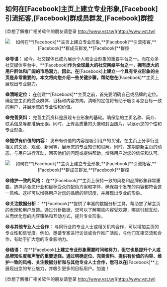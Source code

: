 ## **如何在**[Facebook]**主页上建立专业形象,**[Facebook]**引流拓客,**[Facebook]**群成员群发,**[Facebook]**群控**

[😍想了解推广相关软件的朋友请登录 http://www.vst.tw](http://www.vst.tw)

 <center><img src="https://vst.tw/MP4/tuiguang/png/1.png" alt="如何在**[Facebook]**主页上建立专业形象,**[Facebook]**引流拓客,**[Facebook]**群成员群发,**[Facebook]**群控"></center>

**😄导语：**
如今，社交媒体已成为展示个人和企业形象的重要平台之一。而在众多社交媒体平台中，**[Facebook]**作为全球最大的社交网络平台之一，拥有庞大的用户群体和广阔的市场潜力。因此，在**[Facebook]**上建立一个具有专业形象的主页是非常重要的。本文将向您介绍一些关键步骤，帮助您在**[Facebook]**主页上展现出专业魅力。

**😄清晰定位：**
在创建**[Facebook]**主页之前，首先要明确自己或品牌的定位。确定您主页的受众群体、目标和内容方向。清晰的定位将有助于吸引与您目标一致的用户，并展示您的专业性和价值。

**😄完善资料：**
完善主页资料是展现专业形象的基础。确保您的主页名称、简介、联系信息等都准确无误。同时，上传高质量的头像和封面照片，以展示您的个性和专业形象。

**😄提供有价值的内容：**
发布有价值的内容是吸引用户的关键。在主页上分享行业相关的文章、观点、新闻等，展示您的专业知识和见解。同时，定期更新主页的动态，与用户进行互动，回答他们的问题或提供帮助，增强用户对您的信任和认可。

 <center><img src="https://vst.tw/MP4/tuiguang/png/5.png" alt="如何在**[Facebook]**主页上建立专业形象,**[Facebook]**引流拓客,**[Facebook]**群成员群发,**[Facebook]**群控"></center>

**😄维护一致的风格：**
在**[Facebook]**主页上保持一致的风格和品牌形象非常重要。选择适合您行业和目标受众的配色方案和字体，确保每个发布的内容都符合这一风格。这样可以增强用户对您的品牌的辨识度，并展现出专业的形象。

**😄关注数据分析：**
**[Facebook]**提供了丰富的数据分析工具，帮助您了解主页的表现和用户反馈。通过分析数据，您可以了解哪些内容受欢迎，哪些引起互动，从而优化您的内容策略和互动方式，提升专业形象。

**😄与其他专业人士合作：**
与同行业的专业人士或相关机构合作，可以增加主页的专业性和信誉度。例如，邀请专家进行访谈或合作推广活动，与他们互相交流和合作，有助于扩大您的专业影响力。

**😄结语：**
在**[Facebook]**上建立专业形象需要时间和努力，但它也是提升个人或品牌知名度和声誉的重要途径。通过明确定位、完善资料、提供有价值的内容、维护一致的风格、关注数据分析和与其他专业人士合作，您可以在**[Facebook]**上展现出您的专业魅力，并吸引更多的目标用户。加油！

[😍想了解推广相关软件的朋友请登录 http://www.vst.tw](http://www.vst.tw)



